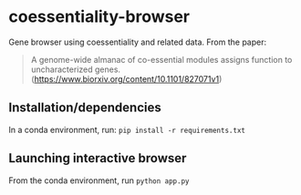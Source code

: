 # coessentiality-browser
Gene browser using coessentiality and related data.
From the paper: 
> A genome-wide almanac of co-essential modules assigns function to uncharacterized genes. (https://www.biorxiv.org/content/10.1101/827071v1)


## Installation/dependencies
In a conda environment, run:
`pip install -r requirements.txt` 

## Launching interactive browser
From the conda environment, run
`python app.py`
